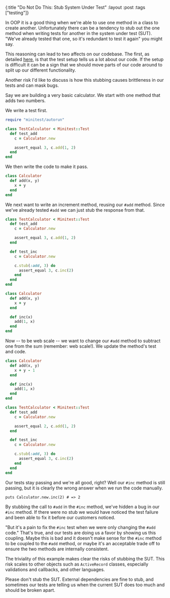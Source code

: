 {:title "Do Not Do This: Stub System Under Test"
:layout :post
:tags ["testing"]}

In OOP it is a good thing when we're able to use one method in a class to create another. Unfortunately there can be a tendency to stub out the one method when writing tests for another in the system under test (SUT). "We've already tested that one, so it's redundant to test it again" you might say.

This reasoning can lead to two affects on our codebase. The first, as detailed [here][sut], is that the test setup tells us a lot about our code. If the setup is difficult it can be a sign that we should move parts of our code around to split up our different functionality.

Another risk I'd like to discuss is how this stubbing causes brittleness in our tests and can mask bugs.

Say we are building a very basic calculator. We start with one method that adds two numbers.

We write a test first.

```ruby
require "minitest/autorun"

class TestCalculator < Minitest::Test
  def test_add
    c = Calculator.new

    assert_equal 3, c.add(1, 2)
  end
end
```

We then write the code to make it pass.

```ruby
class Calculator
  def add(x, y)
    x + y
  end
end
```

We next want to write an increment method, reusing our `#add` method. Since we've already tested `#add` we can just stub the response from that.

```ruby
class TestCalculator < Minitest::Test
  def test_add
    c = Calculator.new

    assert_equal 3, c.add(1, 2)
  end

  def test_inc
    c = Calculator.new

    c.stub(:add, 3) do
      assert_equal 3, c.inc(2)
    end
  end
end

class Calculator
  def add(x, y)
    x + y
  end

  def inc(x)
    add(1, x)
  end
end
```

Now -- to be web scale -- we want to change our `#add` method to subtract one from the sum (remember: web scale!). We update the method's test and code.

```ruby
class Calculator
  def add(x, y)
    x + y - 1
  end

  def inc(x)
    add(1, x)
  end
end

class TestCalculator < Minitest::Test
  def test_add
    c = Calculator.new

    assert_equal 2, c.add(1, 2)
  end

  def test_inc
    c = Calculator.new

    c.stub(:add, 3) do
      assert_equal 3, c.inc(2)
    end
  end
end
```

Our tests stay passing and we're all good, right? Well our `#inc` method is still passing, but it is clearly the wrong answer when we run the code manually.

```
puts Calculator.new.inc(2) # => 2
```

By stubbing the call to `#add` in the `#inc` method, we've hidden a bug in our `#inc` method. If there were no stub we would have noticed the test failure and been able to fix it before our customers noticed.

"But it's a pain to fix the `#inc` test when we were only changing the `#add` code." That's true, and our tests are doing us a favor by showing us this coupling. Maybe this is bad and it doesn't make sense for the `#inc` method to be coupled to the `#add` method, or maybe it's an acceptable trade off to ensure the two methods are internally consistent.

The triviality of this example makes clear the risks of stubbing the SUT. This risk scales to other objects such as `ActiveRecord` classes, especially validations and callbacks, and other languages.

Please don't stub the SUT. External dependencies are fine to stub, and sometimes our tests are telling us when the current SUT does too much and should be broken apart.

[sut]: https://robots.thoughtbot.com/don-t-stub-the-system-under-test

